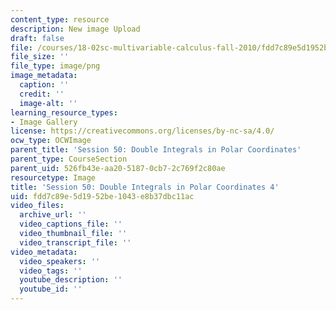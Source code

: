 ```yaml
---
content_type: resource
description: New image Upload
draft: false
file: /courses/18-02sc-multivariable-calculus-fall-2010/fdd7c89e5d1952be1043e8b37dbc11ac_MIT18_02SC_L17Brds_4.png
file_size: ''
file_type: image/png
image_metadata:
  caption: ''
  credit: ''
  image-alt: ''
learning_resource_types:
- Image Gallery
license: https://creativecommons.org/licenses/by-nc-sa/4.0/
ocw_type: OCWImage
parent_title: 'Session 50: Double Integrals in Polar Coordinates'
parent_type: CourseSection
parent_uid: 526fb43e-aa20-5187-0cb7-2c769f2c80ae
resourcetype: Image
title: 'Session 50: Double Integrals in Polar Coordinates 4'
uid: fdd7c89e-5d19-52be-1043-e8b37dbc11ac
video_files:
  archive_url: ''
  video_captions_file: ''
  video_thumbnail_file: ''
  video_transcript_file: ''
video_metadata:
  video_speakers: ''
  video_tags: ''
  youtube_description: ''
  youtube_id: ''
---
```

